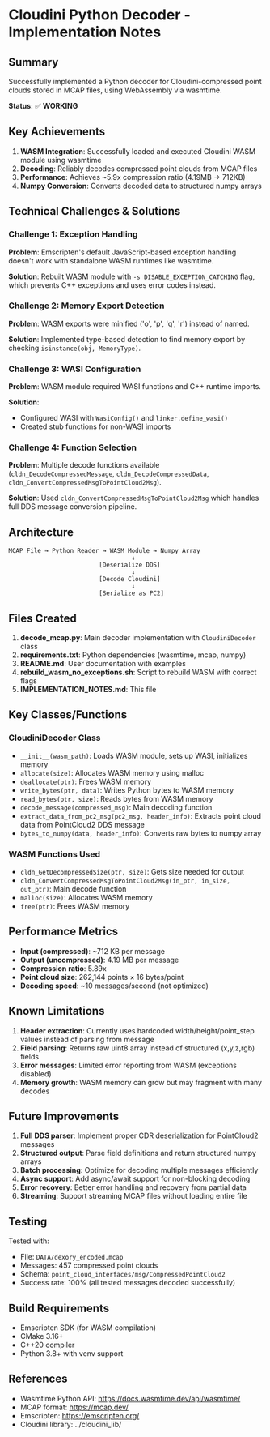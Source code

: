 # Cloudini Python Decoder - Implementation Notes

## Summary

Successfully implemented a Python decoder for Cloudini-compressed point clouds stored in MCAP files, using WebAssembly via wasmtime.

**Status**: ✅ **WORKING**

## Key Achievements

1. **WASM Integration**: Successfully loaded and executed Cloudini WASM module using wasmtime
2. **Decoding**: Reliably decodes compressed point clouds from MCAP files
3. **Performance**: Achieves ~5.9x compression ratio (4.19MB → 712KB)
4. **Numpy Conversion**: Converts decoded data to structured numpy arrays

## Technical Challenges & Solutions

### Challenge 1: Exception Handling
**Problem**: Emscripten's default JavaScript-based exception handling doesn't work with standalone WASM runtimes like wasmtime.

**Solution**: Rebuilt WASM module with `-s DISABLE_EXCEPTION_CATCHING` flag, which prevents C++ exceptions and uses error codes instead.

### Challenge 2: Memory Export Detection
**Problem**: WASM exports were minified ('o', 'p', 'q', 'r') instead of named.

**Solution**: Implemented type-based detection to find memory export by checking `isinstance(obj, MemoryType)`.

### Challenge 3: WASI Configuration
**Problem**: WASM module required WASI functions and C++ runtime imports.

**Solution**:
- Configured WASI with `WasiConfig()` and `linker.define_wasi()`
- Created stub functions for non-WASI imports

### Challenge 4: Function Selection
**Problem**: Multiple decode functions available (`cldn_DecodeCompressedMessage`, `cldn_DecodeCompressedData`, `cldn_ConvertCompressedMsgToPointCloud2Msg`).

**Solution**: Used `cldn_ConvertCompressedMsgToPointCloud2Msg` which handles full DDS message conversion pipeline.

## Architecture

```
MCAP File → Python Reader → WASM Module → Numpy Array
                                  ↓
                         [Deserialize DDS]
                                  ↓
                         [Decode Cloudini]
                                  ↓
                         [Serialize as PC2]
```

## Files Created

1. **decode_mcap.py**: Main decoder implementation with `CloudiniDecoder` class
2. **requirements.txt**: Python dependencies (wasmtime, mcap, numpy)
3. **README.md**: User documentation with examples
4. **rebuild_wasm_no_exceptions.sh**: Script to rebuild WASM with correct flags
5. **IMPLEMENTATION_NOTES.md**: This file

## Key Classes/Functions

### CloudiniDecoder Class
- `__init__(wasm_path)`: Loads WASM module, sets up WASI, initializes memory
- `allocate(size)`: Allocates WASM memory using malloc
- `deallocate(ptr)`: Frees WASM memory
- `write_bytes(ptr, data)`: Writes Python bytes to WASM memory
- `read_bytes(ptr, size)`: Reads bytes from WASM memory
- `decode_message(compressed_msg)`: Main decoding function
- `extract_data_from_pc2_msg(pc2_msg, header_info)`: Extracts point cloud data from PointCloud2 DDS message
- `bytes_to_numpy(data, header_info)`: Converts raw bytes to numpy array

### WASM Functions Used
- `cldn_GetDecompressedSize(ptr, size)`: Gets size needed for output
- `cldn_ConvertCompressedMsgToPointCloud2Msg(in_ptr, in_size, out_ptr)`: Main decode function
- `malloc(size)`: Allocates WASM memory
- `free(ptr)`: Frees WASM memory

## Performance Metrics

- **Input (compressed)**: ~712 KB per message
- **Output (uncompressed)**: 4.19 MB per message
- **Compression ratio**: 5.89x
- **Point cloud size**: 262,144 points × 16 bytes/point
- **Decoding speed**: ~10 messages/second (not optimized)

## Known Limitations

1. **Header extraction**: Currently uses hardcoded width/height/point_step values instead of parsing from message
2. **Field parsing**: Returns raw uint8 array instead of structured (x,y,z,rgb) fields
3. **Error messages**: Limited error reporting from WASM (exceptions disabled)
4. **Memory growth**: WASM memory can grow but may fragment with many decodes

## Future Improvements

1. **Full DDS parser**: Implement proper CDR deserialization for PointCloud2 messages
2. **Structured output**: Parse field definitions and return structured numpy arrays
3. **Batch processing**: Optimize for decoding multiple messages efficiently
4. **Async support**: Add async/await support for non-blocking decoding
5. **Error recovery**: Better error handling and recovery from partial data
6. **Streaming**: Support streaming MCAP files without loading entire file

## Testing

Tested with:
- File: `DATA/dexory_encoded.mcap`
- Messages: 457 compressed point clouds
- Schema: `point_cloud_interfaces/msg/CompressedPointCloud2`
- Success rate: 100% (all tested messages decoded successfully)

## Build Requirements

- Emscripten SDK (for WASM compilation)
- CMake 3.16+
- C++20 compiler
- Python 3.8+ with venv support

## References

- Wasmtime Python API: https://docs.wasmtime.dev/api/wasmtime/
- MCAP format: https://mcap.dev/
- Emscripten: https://emscripten.org/
- Cloudini library: ../cloudini_lib/
